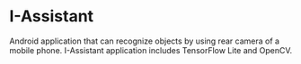 # I-Assistant
Android application that can recognize objects by using rear camera of a mobile phone. 
I-Assistant application includes TensorFlow Lite and OpenCV.
